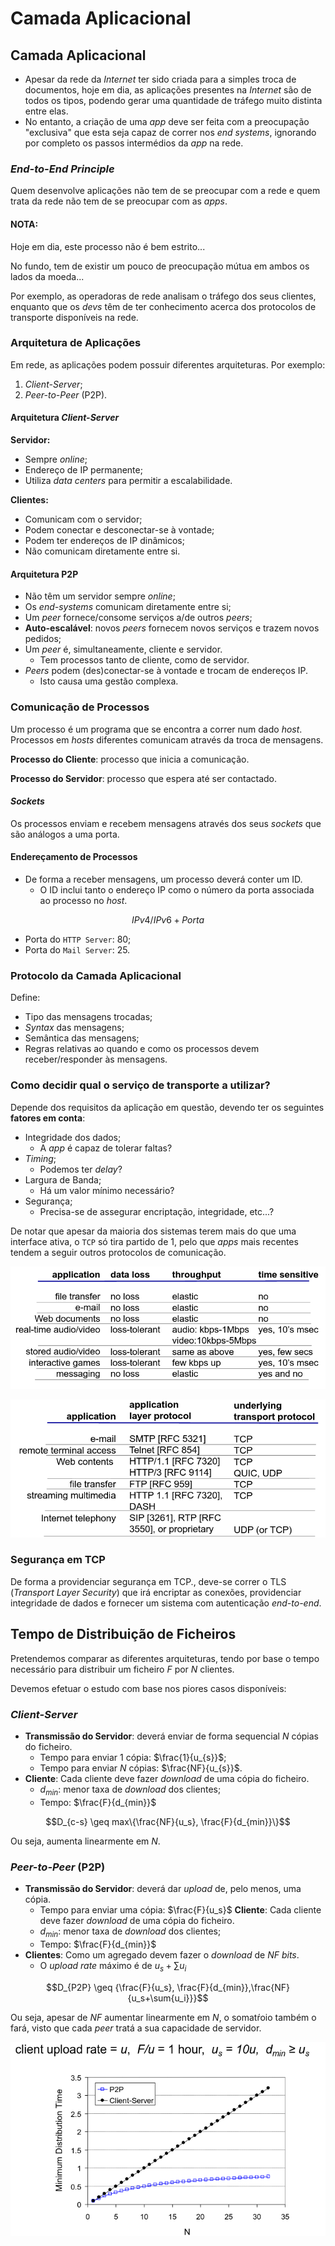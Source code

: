 # Camada Aplicacional

## Camada Aplicacional

- Apesar da rede da *Internet* ter sido criada para a simples troca de documentos, hoje em dia, as aplicações presentes na *Internet* são de todos os tipos, podendo gerar uma quantidade de tráfego muito distinta entre elas.
- No entanto, a criação de uma *app* deve ser feita com a preocupação "exclusiva" que esta seja capaz de correr nos *end systems*, ignorando por completo os passos intermédios da *app* na rede.

### *End-to-End Principle*

Quem desenvolve aplicações não tem de se preocupar com a rede e quem trata da rede não tem de se preocupar com as *apps*.

#### NOTA:

Hoje em dia, este processo não é bem estrito...

No fundo, tem de existir um pouco de preocupação mútua em ambos os lados da moeda...

Por exemplo, as operadoras de rede analisam o tráfego dos seus clientes, enquanto que os *devs* têm de ter conhecimento acerca dos protocolos de transporte disponíveis na rede.

### Arquitetura de Aplicações

Em rede, as aplicações podem possuir diferentes arquiteturas. Por exemplo:

1. *Client-Server*;
2. *Peer-to-Peer* (P2P).

#### Arquitetura *Client-Server*

**Servidor:**

- Sempre *online*;
- Endereço de IP permanente;
- Utiliza *data centers* para permitir a escalabilidade.

**Clientes:**

- Comunicam com o servidor;
- Podem conectar e desconectar-se à vontade;
- Podem ter endereços de IP dinâmicos;
- Não comunicam diretamente entre si.

#### Arquitetura P2P

- Não têm um servidor sempre *online*;
- Os *end-systems* comunicam diretamente entre si;
- Um *peer* fornece/consome serviços a/de outros *peers*;
- **Auto-escalável**: novos *peers* fornecem novos serviços e trazem novos pedidos;
- Um *peer* é, simultaneamente, cliente e servidor.
  - Tem processos tanto de cliente, como de servidor.
- *Peers* podem (des)conectar-se à vontade e trocam de endereços IP.
  - Isto causa uma gestão complexa.

### Comunicação de Processos

Um processo é um programa que se encontra a correr num dado *host*. Processos em *hosts* diferentes comunicam através da troca de mensagens.

**Processo do Cliente**: processo que inicia a comunicação.

**Processo do Servidor**: processo que espera até ser contactado.

#### *Sockets*

Os processos enviam e recebem mensagens através dos seus *sockets* que são análogos a uma porta.

#### Endereçamento de Processos

- De forma a receber mensagens, um processo deverá conter um ID.
  - O ID inclui tanto o endereço IP como o número da porta associada ao processo no *host*.

$$IPv4/IPv6 + Porta$$

- Porta do `HTTP Server`: 80;
- Porta do `Mail Server`: 25.

### Protocolo da Camada Aplicacional

Define:

- Tipo das mensagens trocadas;
- *Syntax* das mensagens;
- Semântica das mensagens;
- Regras relativas ao quando e como os processos devem receber/responder às mensagens.

### Como decidir qual o serviço de transporte a utilizar?

Depende dos requisitos da aplicação em questão, devendo ter os seguintes **fatores em conta**:

- Integridade dos dados;
  - A *app* é capaz de tolerar faltas?
- *Timing*;
  - Podemos ter *delay*?
- Largura de Banda;
  - Há um valor mínimo necessário?
- Segurança;
  - Precisa-se de assegurar encriptação, integridade, etc...?

De notar que apesar da maioria dos sistemas terem mais do que uma interface ativa, o `TCP` só tira partido de 1, pelo que *apps* mais recentes tendem a seguir outros protocolos de comunicação.

![image Requisitos de Apps Comuns](images/commonapps_reqs.png)

![image Protocolos de Apps Comuns](images/apps_protocols.png)

### Segurança em TCP

De forma a providenciar segurança em TCP., deve-se correr o TLS (*Transport Layer Security*) que irá encriptar as conexões, providenciar integridade de dados e fornecer um sistema com autenticação *end-to-end*.

## Tempo de Distribuição de Ficheiros

Pretendemos comparar as diferentes arquiteturas, tendo por base o tempo necessário para distribuir um ficheiro $F$ por $N$ clientes.

Devemos efetuar o estudo com base nos piores casos disponíveis:

### *Client-Server*

- **Transmissão do Servidor**: deverá enviar de forma sequencial $N$ cópias do ficheiro.
  - Tempo para enviar 1 cópia: $\frac{1}{u_{s}}$;
  - Tempo para enviar $N$ cópias: $\frac{NF}{u_{s}}$.
- **Cliente**: Cada cliente deve fazer *download* de uma cópia do ficheiro.
  - $d_{min}$: menor taxa de *download* dos clientes;
  - Tempo: $\frac{F}{d_{min}}$

$$D_{c-s} \geq max\{\frac{NF}{u_s}, \frac{F}{d_{min}}\}$$

Ou seja, aumenta linearmente em $N$.

### *Peer-to-Peer* (P2P)

- **Transmissão do Servidor**: deverá dar *upload* de, pelo menos, uma cópia.
  - Tempo para enviar uma cópia: $\frac{F}{u_s}$
 **Cliente**: Cada cliente deve fazer *download* de uma cópia do ficheiro.
  - $d_{min}$: menor taxa de *download* dos clientes;
  - Tempo: $\frac{F}{d_{min}}$
- **Clientes**: Como um agregado devem fazer o *download* de $NF$ *bits*.
  - O *upload rate* máximo é de $u_s + \sum{u_i}$

$$D_{P2P} \geq {\frac{F}{u_s}, \frac{F}{d_{min}},\frac{NF}{u_s+\sum{u_i}}}$$

Ou seja, apesar de $NF$ aumentar linearmente em $N$, o somatŕoio também o fará, visto que cada *peer* tratá a sua capacidade de servidor.

![image P2P vs Client-Server](images/p2pvscs.png)